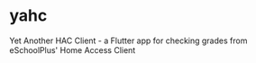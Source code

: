 # yahc
Yet Another HAC Client - a Flutter app for checking grades from eSchoolPlus' Home Access Client
